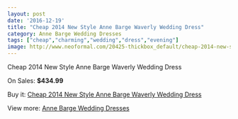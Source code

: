 ```yaml
---
layout: post
date: '2016-12-19'
title: "Cheap 2014 New Style Anne Barge Waverly Wedding Dress"
category: Anne Barge Wedding Dresses
tags: ["cheap","charming","wedding","dress","evening"]
image: http://www.neoformal.com/20425-thickbox_default/cheap-2014-new-style-anne-barge-waverly-wedding-dress.jpg
---
```

Cheap 2014 New Style Anne Barge Waverly Wedding Dress

On Sales: **$434.99**
<a href="https://www.neoformal.com/en/anne-barge-wedding-dresses-2014/6514-cheap-2014-new-style-anne-barge-waverly-wedding-dress.html"><amp-img layout="responsive" width="600" height="600" src="//www.neoformal.com/20425-thickbox_default/cheap-2014-new-style-anne-barge-waverly-wedding-dress.jpg" alt="Cheap 2014 New Style Anne Barge Waverly Wedding Dress 0" /></a>
<a href="https://www.neoformal.com/en/anne-barge-wedding-dresses-2014/6514-cheap-2014-new-style-anne-barge-waverly-wedding-dress.html"><amp-img layout="responsive" width="600" height="600" src="//www.neoformal.com/20426-thickbox_default/cheap-2014-new-style-anne-barge-waverly-wedding-dress.jpg" alt="Cheap 2014 New Style Anne Barge Waverly Wedding Dress 1" /></a>

Buy it: [Cheap 2014 New Style Anne Barge Waverly Wedding Dress](https://www.neoformal.com/en/anne-barge-wedding-dresses-2014/6514-cheap-2014-new-style-anne-barge-waverly-wedding-dress.html "Cheap 2014 New Style Anne Barge Waverly Wedding Dress")

View more: [Anne Barge Wedding Dresses](https://www.neoformal.com/en/87-anne-barge-wedding-dresses-2014 "Anne Barge Wedding Dresses")